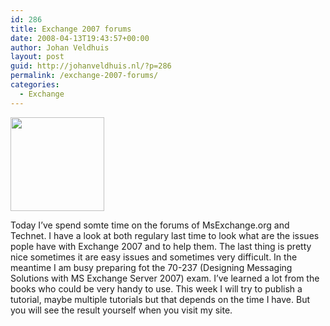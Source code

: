 ```yaml
---
id: 286
title: Exchange 2007 forums
date: 2008-04-13T19:43:57+00:00
author: Johan Veldhuis
layout: post
guid: http://johanveldhuis.nl/?p=286
permalink: /exchange-2007-forums/
categories:
  - Exchange
---
```

[<img class="alignnone size-thumbnail wp-image-287" title="Technet Exchange forum" src="https://i2.wp.com/johanveldhuis.nl/wp-content/uploads/2008/04/exchangeforum-150x150.jpg?resize=150%2C150" alt="" width="150" height="150" srcset="https://i2.wp.com/johanveldhuis.nl/wp-content/uploads/2008/04/exchangeforum.jpg?resize=150%2C150&ssl=1 150w, https://i2.wp.com/johanveldhuis.nl/wp-content/uploads/D:\Web\wordpress/wp-content/uploads/2008/04/exchangeforum.jpg?zoom=2&resize=150%2C150&ssl=1 300w, https://i2.wp.com/johanveldhuis.nl/wp-content/uploads/D:\Web\wordpress/wp-content/uploads/2008/04/exchangeforum.jpg?zoom=3&resize=150%2C150&ssl=1 450w" sizes="(max-width: 150px) 100vw, 150px" data-recalc-dims="1" />](https://i2.wp.com/johanveldhuis.nl/wp-content/uploads/2008/04/exchangeforum.jpg)

Today I&#8217;ve spend somte time on the forums of MsExchange.org and Technet. I have a look at both regulary last time to look what are the issues pople have with Exchange 2007 and to help them. The last thing is pretty nice sometimes it are easy issues and sometimes very difficult. In the meantime I am busy preparing fot the 70-237 (Designing Messaging Solutions with MS Exchange Server 2007) exam. I&#8217;ve learned a lot from the books who could be very handy to use. This week I will try to publish a tutorial, maybe multiple tutorials but that depends on the time I have. But you will see the result yourself when you visit my site.